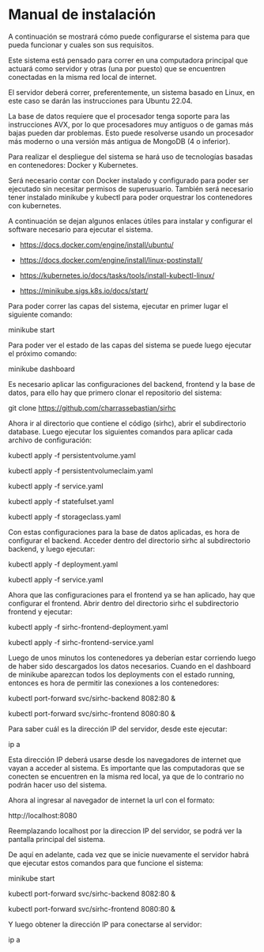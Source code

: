 # Manual de instalación

A continuación se mostrará cómo puede configurarse el sistema para que pueda funcionar y cuales
son sus requisitos.

Este sistema está pensado para correr en una computadora principal que actuará como servidor y
otras (una por puesto) que se encuentren conectadas en la misma red local de internet.

El servidor deberá correr, preferentemente, un sistema basado en Linux, en este caso se darán las
instrucciones para Ubuntu 22.04.

La base de datos requiere que el procesador tenga soporte para las instrucciones AVX, por lo que
procesadores muy antiguos o de gamas más bajas pueden dar problemas. Esto puede resolverse
usando un procesador más moderno o una versión más antigua de MongoDB (4 o inferior).

Para realizar el despliegue del sistema se hará uso de tecnologías basadas en contenedores: Docker
y Kubernetes.

Será necesario contar con Docker instalado y configurado para poder ser ejecutado sin necesitar
permisos de superusuario. También será necesario tener instalado minikube y kubectl para poder
orquestrar los contenedores con kubernetes.

A continuación se dejan algunos enlaces útiles para instalar y configurar el software necesario para
ejecutar el sistema.

- https://docs.docker.com/engine/install/ubuntu/

- https://docs.docker.com/engine/install/linux-postinstall/

- https://kubernetes.io/docs/tasks/tools/install-kubectl-linux/

- https://minikube.sigs.k8s.io/docs/start/

Para poder correr las capas del sistema, ejecutar en primer lugar el siguiente comando:

minikube start

Para poder ver el estado de las capas del sistema se puede luego ejecutar el próximo comando:

minikube dashboard

Es necesario aplicar las configuraciones del backend, frontend y la base de datos, para ello hay que
primero clonar el repositorio del sistema:

git clone https://github.com/charrassebastian/sirhc

Ahora ir al directorio que contiene el código (sirhc), abrir el subdirectorio database. Luego ejecutar
los siguientes comandos para aplicar cada archivo de configuración:

kubectl apply -f persistentvolume.yaml

kubectl apply -f persistentvolumeclaim.yaml

kubectl apply -f service.yaml

kubectl apply -f statefulset.yaml

kubectl apply -f storageclass.yaml

Con estas configuraciones para la base de datos aplicadas, es hora de configurar el backend. Acceder
dentro del directorio sirhc al subdirectorio backend, y luego ejecutar:

kubectl apply -f deployment.yaml

kubectl apply -f service.yaml

Ahora que las configuraciones para el frontend ya se han aplicado, hay que configurar el frontend.
Abrir dentro del directorio sirhc el subdirectorio frontend y ejecutar:

kubectl apply -f sirhc-frontend-deployment.yaml

kubectl apply -f sirhc-frontend-service.yaml

Luego de unos minutos los contenedores ya deberían estar corriendo luego de haber sido descargados
los datos necesarios. Cuando en el dashboard de minikube aparezcan todos los deployments con el
estado running, entonces es hora de permitir las conexiones a los contenedores:

kubectl port-forward svc/sirhc-backend 8082:80 &

kubectl port-forward svc/sirhc-frontend 8080:80 &

Para saber cuál es la dirección IP del servidor, desde este ejecutar:

ip a

Esta dirección IP deberá usarse desde los navegadores de internet que vayan a acceder al sistema.
Es importante que las computadoras que se conecten se encuentren en la misma red local, ya que
de lo contrario no podrán hacer uso del sistema.

Ahora al ingresar al navegador de internet la url con el formato:

http://localhost:8080

Reemplazando localhost por la direccion IP del servidor, se podrá ver la pantalla principal del
sistema.

De aquí en adelante, cada vez que se inicie nuevamente el servidor habrá que ejecutar estos comandos para que funcione el sistema:

minikube start

kubectl port-forward svc/sirhc-backend 8082:80 &

kubectl port-forward svc/sirhc-frontend 8080:80 &

Y luego obtener la dirección IP para conectarse al servidor:

ip a

